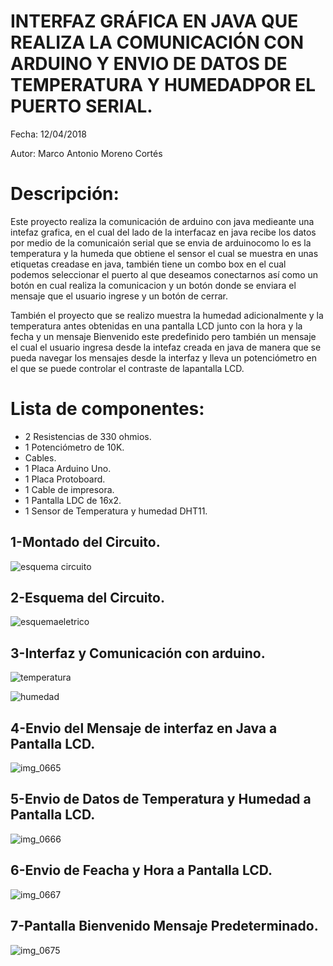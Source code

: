 # INTERFAZ GRÁFICA EN JAVA QUE REALIZA LA COMUNICACIÓN CON ARDUINO Y ENVIO DE DATOS DE TEMPERATURA Y HUMEDADPOR EL PUERTO SERIAL.


Fecha:	12/04/2018

Autor:	Marco Antonio Moreno Cortés

# Descripción:

Este proyecto realiza la comunicación de arduino con java medieante una intefaz grafica, en el cual del lado de la interfacaz en java 
recibe los datos por medio de la comunicaión serial que se envia de arduinocomo lo es la temperatura y la humeda que obtiene el sensor 
el cual se muestra en unas etiquetas creadase en java, también tiene un combo box en el cual podemos seleccionar el puerto al que deseamos
conectarnos así como un botón en cual realiza la comunicacion y un botón donde se enviara el mensaje que el usuario ingrese y un botón de
cerrar.

También el proyecto que se realizo muestra la humedad adicionalmente y la temperatura antes obtenidas en una pantalla LCD junto con la hora y la fecha y un mensaje Bienvenido este predefinido pero también un mensaje el cual el usuario ingresa desde la intefaz creada en java de manera que se pueda navegar los mensajes desde la interfaz y lleva un potenciómetro en el que se puede controlar el contraste de lapantalla LCD.

# Lista de componentes:


* 2  Resistencias de 330 ohmios.
* 1  Potenciómetro de 10K.
*    Cables.
* 1  Placa Arduino Uno.
* 1  Placa Protoboard.
* 1  Cable de impresora.
* 1  Pantalla LDC de 16x2.
* 1  Sensor de Temperatura y humedad DHT11.

## 1-Montado del Circuito.

![esquema circuito](https://user-images.githubusercontent.com/36495262/38909184-293be05a-4289-11e8-95ba-d0c50f040902.png)

## 2-Esquema del Circuito.

![esquemaeletrico](https://user-images.githubusercontent.com/36495262/38909508-7becf194-428a-11e8-8e81-6bee53786750.png)

## 3-Interfaz y Comunicación con arduino.

![temperatura](https://user-images.githubusercontent.com/36495262/38910077-47e240cc-428d-11e8-9701-0a7941aa353c.png)
 
![humedad](https://user-images.githubusercontent.com/36495262/38910605-b090a30a-428f-11e8-95c1-83958f50bef1.png)


## 4-Envio del Mensaje de interfaz en Java a Pantalla LCD.

![img_0665](https://user-images.githubusercontent.com/36495262/38910236-ff891ba6-428d-11e8-8e49-20313dfd53d7.JPG)

## 5-Envio de Datos de Temperatura y Humedad a Pantalla LCD.

![img_0666](https://user-images.githubusercontent.com/36495262/38910423-d6d4eaae-428e-11e8-8652-d5e8120fa2f6.JPG)

## 6-Envio de Feacha y Hora a Pantalla LCD.

![img_0667](https://user-images.githubusercontent.com/36495262/38910534-51bfdd3c-428f-11e8-8425-8375996b6da5.JPG)

## 7-Pantalla Bienvenido Mensaje Predeterminado.

![img_0675](https://user-images.githubusercontent.com/36495262/38910734-6415a22c-4290-11e8-905c-b0fc728fa2d0.JPG)



